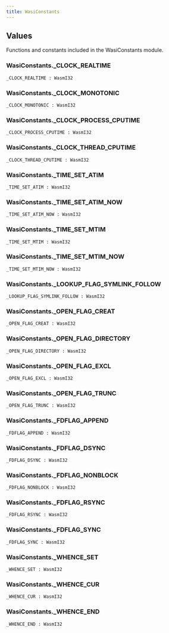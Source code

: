 ```yaml
---
title: WasiConstants
---
```


## Values

Functions and constants included in the WasiConstants module.

### WasiConstants.**_CLOCK_REALTIME**

```grain
_CLOCK_REALTIME : WasmI32
```

### WasiConstants.**_CLOCK_MONOTONIC**

```grain
_CLOCK_MONOTONIC : WasmI32
```

### WasiConstants.**_CLOCK_PROCESS_CPUTIME**

```grain
_CLOCK_PROCESS_CPUTIME : WasmI32
```

### WasiConstants.**_CLOCK_THREAD_CPUTIME**

```grain
_CLOCK_THREAD_CPUTIME : WasmI32
```

### WasiConstants.**_TIME_SET_ATIM**

```grain
_TIME_SET_ATIM : WasmI32
```

### WasiConstants.**_TIME_SET_ATIM_NOW**

```grain
_TIME_SET_ATIM_NOW : WasmI32
```

### WasiConstants.**_TIME_SET_MTIM**

```grain
_TIME_SET_MTIM : WasmI32
```

### WasiConstants.**_TIME_SET_MTIM_NOW**

```grain
_TIME_SET_MTIM_NOW : WasmI32
```

### WasiConstants.**_LOOKUP_FLAG_SYMLINK_FOLLOW**

```grain
_LOOKUP_FLAG_SYMLINK_FOLLOW : WasmI32
```

### WasiConstants.**_OPEN_FLAG_CREAT**

```grain
_OPEN_FLAG_CREAT : WasmI32
```

### WasiConstants.**_OPEN_FLAG_DIRECTORY**

```grain
_OPEN_FLAG_DIRECTORY : WasmI32
```

### WasiConstants.**_OPEN_FLAG_EXCL**

```grain
_OPEN_FLAG_EXCL : WasmI32
```

### WasiConstants.**_OPEN_FLAG_TRUNC**

```grain
_OPEN_FLAG_TRUNC : WasmI32
```

### WasiConstants.**_FDFLAG_APPEND**

```grain
_FDFLAG_APPEND : WasmI32
```

### WasiConstants.**_FDFLAG_DSYNC**

```grain
_FDFLAG_DSYNC : WasmI32
```

### WasiConstants.**_FDFLAG_NONBLOCK**

```grain
_FDFLAG_NONBLOCK : WasmI32
```

### WasiConstants.**_FDFLAG_RSYNC**

```grain
_FDFLAG_RSYNC : WasmI32
```

### WasiConstants.**_FDFLAG_SYNC**

```grain
_FDFLAG_SYNC : WasmI32
```

### WasiConstants.**_WHENCE_SET**

```grain
_WHENCE_SET : WasmI32
```

### WasiConstants.**_WHENCE_CUR**

```grain
_WHENCE_CUR : WasmI32
```

### WasiConstants.**_WHENCE_END**

```grain
_WHENCE_END : WasmI32
```


